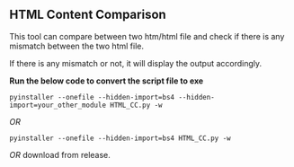 ## HTML Content Comparison

This tool can compare between two htm/html file and check if there is any mismatch between the two html file.

If there is any mismatch or not, it will display the output accordingly.

**Run the below code to convert the script file to exe**

```
pyinstaller --onefile --hidden-import=bs4 --hidden-import=your_other_module HTML_CC.py -w
```

_OR_

```
pyinstaller --onefile --hidden-import=bs4 HTML_CC.py -w
```

_OR_ download from release.

